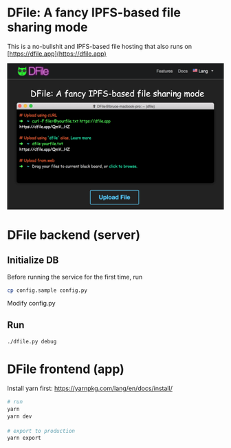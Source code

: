 # DFile: A fancy IPFS-based file sharing mode

This is a no-bullshit and IPFS-based file hosting that also runs on [https://dfile.app](https://dfile.app)

![img](https://github.com/coolcode/dfile/blob/master/share/img/dfile.png?raw=true)

# DFile backend (server)

## Initialize DB

Before running the service for the first time, run

```bash
cp config.sample config.py
```

Modify config.py

## Run

```bash
./dfile.py debug
```

# DFile frontend (app)

Install yarn first: https://yarnpkg.com/lang/en/docs/install/

```bash
# run
yarn
yarn dev

# export to production
yarn export
```
